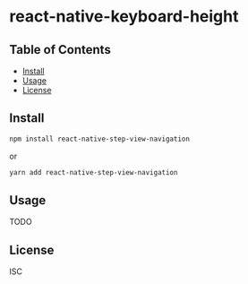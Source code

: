 # react-native-keyboard-height

## Table of Contents

- [Install](#install)
- [Usage](#usage)
- [License](#license)

## Install

```bash
npm install react-native-step-view-navigation
```
or
```bash
yarn add react-native-step-view-navigation
```


## Usage

TODO

## License

ISC
